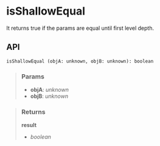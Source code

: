 # isShallowEqual
It returns true if the params are equal until first level depth.

## API

```tsx
isShallowEqual (objA: unknown, objB: unknown): boolean 
```

> ### Params
>
> - __objA__: _unknown_
> - __objB__: _unknown_
>

> ### Returns
>
> __result__
> - _boolean_  
>